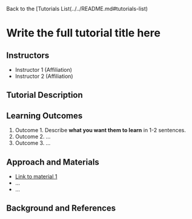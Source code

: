 Back to the [Tutorials List(../../README.md#tutorials-list)

# Write the full tutorial title here

## Instructors

- Instructor 1 (Affiliation)
- Instructor 2 (Affiliation)

## Tutorial Description

<!-- Add a short paragraph describing the project. -->

## Learning Outcomes

<!-- Describe here what you would like participants to learn by the end of the tutorial. -->

1. Outcome 1. Describe **what you want them to learn** in 1-2 sentences.
2. Outcome 2. ...
3. Outcome 3. ...

## Approach and Materials

<!-- Describe here how the tutorial will be taught, e.g. slides, Jupyter
notebooks, and provide links to any materials. -->

- [Link to material 1](https://example.com)
- ...
- ...

## Background and References

<!-- Provide links to related publications and software repositories here. -->
